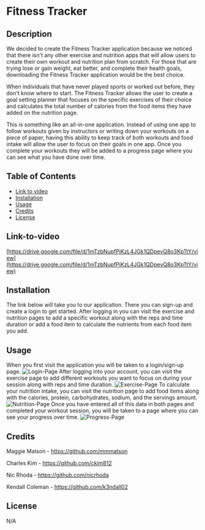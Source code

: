 # Fitness Tracker

## Description

We decided to create the Fitness Tracker application because we noticed that there isn't any other exercise and nutrition apps that will allow users to create their own workout and nutrition plan from scratch. For those that are trying lose or gain weight, eat better, and complete their health goals, downloading the Fitness Tracker application would be the best choice. 

When individuals that have never played sports or worked out before, they don't know where to start. The Fitness Tracker allows the user to create a goal setting planner that focuses on the specific exercises of their choice and calculates the total number of calories from the food items they have added on the nutrition page.

This is something like an all-in-one application. Instead of using one app to follow workouts given by instructors or writing down your workouts on a piece of paper, having this ability to keep track of both workouts and food intake will allow the user to focus on their goals in one app. Once you complete your workouts they will be added to a progress page where you can see what you have done over time.

## Table of Contents

- [Link to video](#link-to-video)
- [Installation](#installation)
- [Usage](#usage)
- [Credits](#credits)
- [License](#license)

## Link-to-video

[https://drive.google.com/file/d/1mTzbNupfPiKzL4JGk1QDpevQ8o3KpTtY/view](https://drive.google.com/file/d/1mTzbNupfPiKzL4JGk1QDpevQ8o3KpTtY/view)

## Installation

The link below will take you to our application. There you can sign-up and create a login to get started. After logging in you can visit the exercise and nutrition pages to add a specific workout along with the reps and time duration or add a food item to calculate the nutrients from each food item you add.

## Usage

When you first visit the application you will be taken to a login/sign-up page.
![Login-Page]()
After logging into your account, you can visit the exercise page to add different workouts you want to focus on during your session along with reps and time duration.
![Exercise-Page]()
To calculate your nutrition intake, you can visit the nutrition page to add food items along with the calories, protein, carbohydrates, sodium, and the servings amount.
![Nutrition-Page]()
Once you have entered all of this data in both pages and completed your workout session, you will be taken to a page where you can see your progress over time.
![Progress-Page]()

## Credits

Maggie Matson - https://github.com/mmmatson

Charles Kim - https://github.com/ckim812

Nic Rhoda - https://github.com/nicrhoda

Kendall Coleman - https://github.com/k3ndall02

## License

N/A